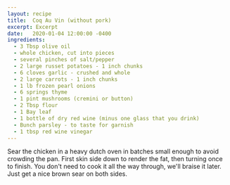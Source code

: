 ```yaml
---
layout: recipe
title:  Coq Au Vin (without pork)
excerpt: Excerpt
date:   2020-01-04 12:00:00 -0400
ingredients:
  - 3 Tbsp olive oil
  - whole chicken, cut into pieces
  - several pinches of salt/pepper
  - 2 large russet potatoes - 1 inch chunks
  - 6 cloves garlic - crushed and whole
  - 2 large carrots - 1 inch chunks
  - 1 lb frozen pearl onions
  - 6 springs thyme
  - 1 pint mushrooms (cremini or button)
  - 2 Tbsp flour
  - 1 Bay leaf
  - 1 bottle of dry red wine (minus one glass that you drink)
  - Bunch parsley - to taste for garnish
  - 1 tbsp red wine vinegar
---
```

Sear the chicken in a heavy dutch oven in batches small enough to avoid crowding the pan. First skin side down to render the fat, then turning once to finish. You don't need to cook it all the way through, we'll braise it later. Just get a nice brown sear on both sides.
